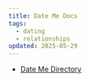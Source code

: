 ```yaml
---
title: Date Me Docs
tags:
  - dating
  - relationships
updated: 2025-05-29
---
```


- [Date Me Directory](https://dateme.directory)
